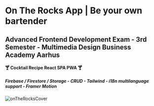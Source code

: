 # On The Rocks App | Be your own bartender
## Advanced Frontend Development Exam - 3rd Semester - Multimedia Design Business Academy Aarhus

#### 🍸 Cocktail Recipe React SPA PWA 🍸
##### Firebase / Firestore / Storage - CRUD -  Tailwind - i18n multilanguage support - Framer Motion

![onTheRocksCover]("https://firebasestorage.googleapis.com/v0/b/on-the-rocks-app.appspot.com/o/twittercard.png?alt=media&token=b12cbb89-cb5c-461b-b4eb-ebf8978d9237")
